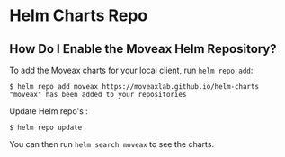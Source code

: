 # Helm Charts Repo


## How Do I Enable the Moveax Helm Repository?

To add the Moveax charts for your local client, run `helm repo add`:

```
$ helm repo add moveax https://moveaxlab.github.io/helm-charts
"moveax" has been added to your repositories
```

Update Helm repo's :

```
$ helm repo update
```

You can then run `helm search moveax` to see the charts.


